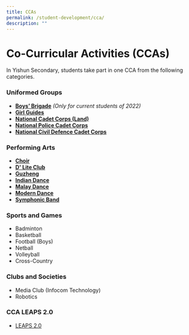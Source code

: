 ```yaml
---
title: CCAs
permalink: /student-development/cca/
description: ""
---
```

Co-Curricular Activities (CCAs)
===============================

In Yishun Secondary, students take part in one CCA from the following categories. 

### Uniformed Groups

* **[Boys’ Brigade](/cca/UniformedGroups/boysbrigade/)** *(Only for current students of 2022)*
* **[Girl Guides](/cca/UniformedGroups/girlguides/)**
* **[National Cadet Corps (Land)](/ccaUniformedGroups/ncc/)**
* **[National Police Cadet Corps](/cca/UniformedGroups/npcc/)**
* **[National Civil Defence Cadet Corps](/cca/UniformedGroups/ncdcc/)**



### Performing Arts
* **[Choir](/cca/PerformingArts/choir/)**
* **[D' Lite Club](/cca/PerformingArts/dliteclub/)**
* **[Guzheng](/cca/PerformingArts/guzheng/)**
* **[Indian Dance](/cca/PerformingArts/indiandance/)**
* **[Malay Dance](/cca/PerformingArts/malaydance/)**
* **[Modern Dance](/cca/PerformingArts/moderndance/)**
* **[Symphonic Band](/cca/PerformingArts/symphonicband/)**


### Sports and Games
* Badminton
* Basketball
* Football (Boys)
* Netball
* Volleyball
* Cross-Country


### Clubs and Societies
* Media Club (Infocom Technology)
* Robotics


### CCA LEAPS 2.0

*   [LEAPS 2.0](https://yishunsec.moe.edu.sg/qql/slot/u276/Holistic%20Education/Student%20Development/CCA/CCA%20LEAPS%202.0/LEAPS-2.0-Parents.pdf)